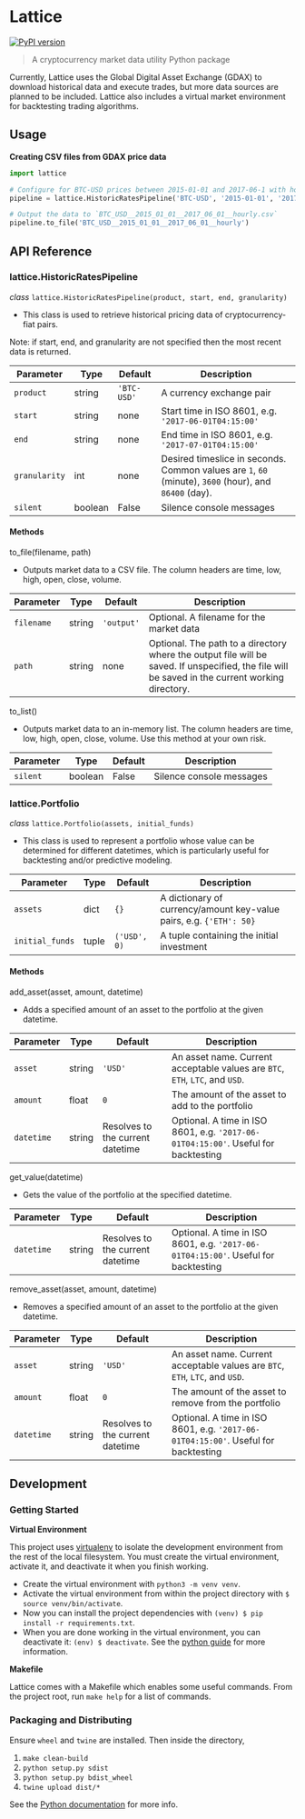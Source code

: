 # Lattice

[![PyPI version](https://badge.fury.io/py/lattice.svg)](https://badge.fury.io/py/lattice)

> A cryptocurrency market data utility Python package

Currently, Lattice uses the Global Digital Asset Exchange (GDAX) to download historical data and execute trades, but more data sources are planned to be included. Lattice also includes a virtual market environment for backtesting trading algorithms.

## Usage

**Creating CSV files from GDAX price data**

``` python
import lattice

# Configure for BTC-USD prices between 2015-01-01 and 2017-06-1 with hourly price intervals
pipeline = lattice.HistoricRatesPipeline('BTC-USD', '2015-01-01', '2017-06-01', 3600)

# Output the data to `BTC_USD__2015_01_01__2017_06_01__hourly.csv`
pipeline.to_file('BTC_USD__2015_01_01__2017_06_01__hourly')
```

## API Reference

### lattice.HistoricRatesPipeline

*class* `lattice.HistoricRatesPipeline(product, start, end, granularity)`

- This class is used to retrieve historical pricing data of cryptocurrency-fiat pairs.

Note: if start, end, and granularity are not specified then the most recent data is returned.

|Parameter|Type|Default|Description|
|---------|----|-------|-----------|
|`product`|string|`'BTC-USD'`|A currency exchange pair|
|`start`|string|none|Start time in ISO 8601, e.g. `'2017-06-01T04:15:00'`|
|`end`|string|none|End time in ISO 8601, e.g. `'2017-07-01T04:15:00'`|
|`granularity`|int|none|Desired timeslice in seconds. Common values are `1`, `60` (minute), `3600` (hour), and `86400` (day).|
|`silent`|boolean|False|Silence console messages|

#### Methods

to_file(filename, path)

- Outputs market data to a CSV file. The column headers are time, low, high, open, close, volume.

|Parameter|Type|Default|Description|
|---------|----|-------|-----------|
|`filename`|string|`'output'`|Optional. A filename for the market data|
|`path`|string|none|Optional. The path to a directory where the output file will be saved. If unspecified, the file will be saved in the current working directory.|

to_list()

- Outputs market data to an in-memory list. The column headers are time, low, high, open, close, volume. Use this method at your own risk.

|Parameter|Type|Default|Description|
|---------|----|-------|-----------|
|`silent`|boolean|False|Silence console messages|

### lattice.Portfolio

*class* `lattice.Portfolio(assets, initial_funds)`

- This class is used to represent a portfolio whose value can be determined for different datetimes, which is particularly useful for backtesting and/or predictive modeling.

|Parameter|Type|Default|Description|
|---------|----|-------|-----------|
|`assets`|dict|`{}`|A dictionary of currency/amount key-value pairs, e.g. `{'ETH': 50}`|
|`initial_funds`|tuple|`('USD', 0)`|A tuple containing the initial investment|

#### Methods

add_asset(asset, amount, datetime)

- Adds a specified amount of an asset to the portfolio at the given datetime.

|Parameter|Type|Default|Description|
|---------|----|-------|-----------|
|`asset`|string|`'USD'`|An asset name. Current acceptable values are `BTC`, `ETH`, `LTC`, and `USD`.|
|`amount`|float|`0`|The amount of the asset to add to the portfolio|
|`datetime`|string|Resolves to the current datetime|Optional. A time in ISO 8601, e.g. `'2017-06-01T04:15:00'`. Useful for backtesting|

get_value(datetime)

- Gets the value of the portfolio at the specified datetime.

|Parameter|Type|Default|Description|
|---------|----|-------|-----------|
|`datetime`|string|Resolves to the current datetime|Optional. A time in ISO 8601, e.g. `'2017-06-01T04:15:00'`. Useful for backtesting|

remove_asset(asset, amount, datetime)

- Removes a specified amount of an asset to the portfolio at the given datetime.

|Parameter|Type|Default|Description|
|---------|----|-------|-----------|
|`asset`|string|`'USD'`|An asset name. Current acceptable values are `BTC`, `ETH`, `LTC`, and `USD`.|
|`amount`|float|`0`|The amount of the asset to remove from the portfolio|
|`datetime`|string|Resolves to the current datetime|Optional. A time in ISO 8601, e.g. `'2017-06-01T04:15:00'`. Useful for backtesting|

## Development

### Getting Started

**Virtual Environment**

This project uses [virtualenv](http://pypi.python.org/pypi/virtualenv) to isolate the development environment from the rest of the local filesystem. You must create the virtual environment, activate it, and deactivate it when you finish working.

- Create the virtual environment with `python3 -m venv venv`.
- Activate the virtual environment from within the project directory with `$ source venv/bin/activate`.
- Now you can install the project dependencies with `(venv) $ pip install -r requirements.txt`.
- When you are done working in the virtual environment, you can deactivate it: `(env) $ deactivate`. See the [python guide](http://docs.python-guide.org/en/latest/dev/virtualenvs/) for more information.

**Makefile**

Lattice comes with a Makefile which enables some useful commands. From the project root, run `make help` for a list of commands.

### Packaging and Distributing

Ensure `wheel` and `twine` are installed. Then inside the directory,

1. `make clean-build`
1. `python setup.py sdist`
2. `python setup.py bdist_wheel`
3. `twine upload dist/*`

See the [Python documentation](https://packaging.python.org/tutorials/distributing-packages/) for more info.
